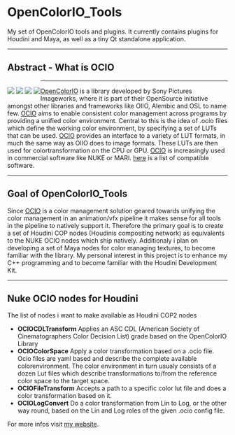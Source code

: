 
OpenColorIO_Tools
=================

My set of OpenColorIO tools and plugins. It currently contains plugins for Houdini and Maya, as well as a tiny Qt standalone application.

-----------------------

Abstract - What is OCIO
-----------------------

<p style="float: left;">
	<a href="http://www.youtube.com/watch?v=MjsDBI0UOYU" target="_blank"><img src="http://www.kiiia.com/opencolorio/opencolorio.jpg"></a>
	<a href="http://www.youtube.com/watch?v=fxIoVr9fBVU" target="_blank"><img src="http://www.kiiia.com/opencolorio/opencolorio_nuke.jpg"></a>
	<a href="http://www.youtube.com/watch?v=fE5MOpmcQE0" target="_blank"><img src="http://www.kiiia.com/opencolorio/opencolorio_mari.jpg"></a>
	<a href="http://timmwagener.com/ocio.html" target="_blank"><img src="http://www.kiiia.com/opencolorio/opencolorio_houdini.png"></a>
</p>

-----------------------

[OpenColorIO](http://opencolorio.org/) is a library developed by Sony Pictures Imageworks, where it is part of their OpenSource initiative amongst other libraries and frameworks like OIIO, Alembic and OSL to name few.
[OCIO](http://opencolorio.org/) aims to enable consistent color management across programs by providing a unified color environment. Central to this is the idea of .ocio files which define the working color environment, by specifying
 a set of LUTs that can be used. [OCIO](http://opencolorio.org/) provides an interface to a variety of LUT formats, in much the same way as OIIO does to image formats. These LUTs are then used for colortransformation on the CPU or GPU.
[OCIO](http://opencolorio.org/) is increasingly used in commercial software like NUKE or MARI. [here](http://opencolorio.org/CompatibleSoftware.html) is a list of compatible software.

-----------------------

Goal of OpenColorIO_Tools
-------------------------

Since [OCIO](http://opencolorio.org/) is a color management solution geared towards unifying the color management in an animation/vfx pipeline it makes sense for all tools in the pipeline to natively support it.
Therefore the primary goal is to create a set of Houdini COP nodes (Houdinis compositing  network) as equivalents to the NUKE OCIO nodes which ship natively.
Additionaly i plan on developing a set of Maya nodes for color managing textures, to become familiar with the library.
My personal interest in this project is to enhance my C++ programming and to become familiar with the Houdini Development Kit.

-----------------------

Nuke OCIO nodes for Houdini
---------------------------

The list of nodes i want to make available as Houdini COP2 nodes

* **OCIOCDLTransform**
	Applies an ASC CDL (American Society of Cinematographers Color Decision List) grade based on the OpenColorIO Library
* **OCIOColorSpace**
	Apply a color transformation based on a .ocio file. Ocio files are yaml based and describe the complete available colorenvironment. The color environment in turn usualy consists of a dozen Lut files which describe transformations to/from the reference color space to the target space.
* **OCIOFileTransform**
	Accepts a path to a specific color lut file and does a color transformation based on it.
* **OCIOLogConvert**
	Do a color transformation from Lin to Log, or the other way round, based on the Lin and Log roles of the given .ocio config file.


For more infos visit [my website](http://www.timmwagener.com/ocio.html).